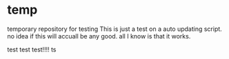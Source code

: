 # temp
temporary repository for testing
This is just a test on a auto updating script. no idea if this will accuall be any good. all I know is that it works.



test test
test!!!!
ts
